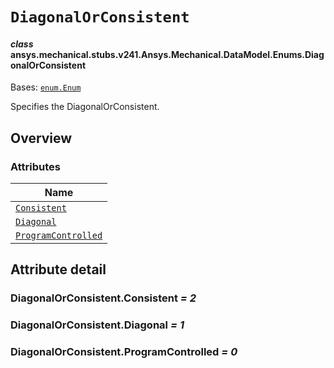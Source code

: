 # `DiagonalOrConsistent`

<a id="ansys.mechanical.stubs.v241.Ansys.Mechanical.DataModel.Enums.DiagonalOrConsistent"></a>

#### *class* ansys.mechanical.stubs.v241.Ansys.Mechanical.DataModel.Enums.DiagonalOrConsistent

Bases: [`enum.Enum`](https://docs.python.org/3/library/enum.html#enum.Enum)

Specifies the DiagonalOrConsistent.

<!-- !! processed by numpydoc !! -->

<a id="overview"></a>

## Overview

### Attributes

| Name |
| ---------------------------------------------------------------- |
| [`Consistent`](#DiagonalOrConsistent.Consistent) |
| [`Diagonal`](#DiagonalOrConsistent.Diagonal) |
| [`ProgramControlled`](#DiagonalOrConsistent.ProgramControlled) |

<a id="attribute-detail"></a>

## Attribute detail

<a id="DiagonalOrConsistent.Consistent"></a>

### DiagonalOrConsistent.Consistent *= 2*

<a id="DiagonalOrConsistent.Diagonal"></a>

### DiagonalOrConsistent.Diagonal *= 1*

<a id="DiagonalOrConsistent.ProgramControlled"></a>

### DiagonalOrConsistent.ProgramControlled *= 0*


